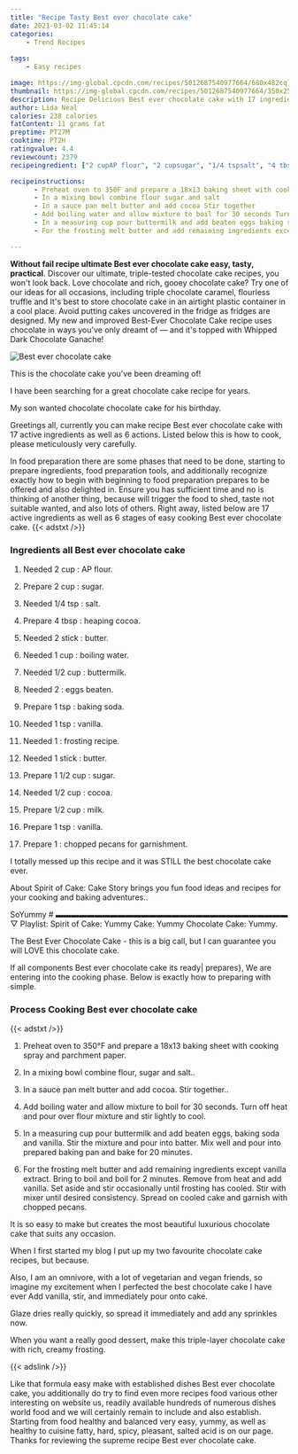 ```yaml
---
title: "Recipe Tasty Best ever chocolate cake"
date: 2021-03-02 11:45:14
categories:
    - Trend Recipes
    
tags:
    - Easy recipes

image: https://img-global.cpcdn.com/recipes/5012687540977664/680x482cq70/best-ever-chocolate-cake-recipe-main-photo.jpg
thumbnail: https://img-global.cpcdn.com/recipes/5012687540977664/350x250cq70/best-ever-chocolate-cake-recipe-main-photo.jpg
description: Recipe Delicious Best ever chocolate cake with 17 ingredients and 6 stages of easy cooking.
author: Lida Neal
calories: 238 calories
fatContent: 11 grams fat
preptime: PT27M
cooktime: PT2H
ratingvalue: 4.4
reviewcount: 2379
recipeingredient: ["2 cupAP flour", "2 cupsugar", "1/4 tspsalt", "4 tbspheaping cocoa", "2 stickbutter", "1 cupboiling water", "1/2 cupbuttermilk", "2eggs beaten", "1 tspbaking soda", "1 tspvanilla", "1frosting recipe", "1 stickbutter", "1 1/2 cupsugar", "1/2 cupcocoa", "1/2 cupmilk", "1 tspvanilla", "1chopped pecans for garnishment"]

recipeinstructions: 
      - Preheat oven to 350F and prepare a 18x13 baking sheet with cooking spray and parchment paper 
      - In a mixing bowl combine flour sugar and salt 
      - In a sauce pan melt butter and add cocoa Stir together 
      - Add boiling water and allow mixture to boil for 30 seconds Turn off heat and pour over flour mixture and stir lightly to cool 
      - In a measuring cup pour buttermilk and add beaten eggs baking soda and vanilla Stir the mixture and pour into batter Mix well and pour into prepared baking pan and bake for 20 minutes 
      - For the frosting melt butter and add remaining ingredients except vanilla extract Bring to boil and boil for 2 minutes Remove from heat and add vanilla Set aside and stir occasionally until frosting has cooled Stir with mixer until desired consistency Spread on cooled cake and garnish with chopped pecans

---
```




**Without fail recipe ultimate Best ever chocolate cake easy, tasty, practical**. Discover our ultimate, triple-tested chocolate cake recipes, you won&#39;t look back. Love chocolate and rich, gooey chocolate cake? Try one of our ideas for all occasions, including triple chocolate caramel, flourless truffle and It&#39;s best to store chocolate cake in an airtight plastic container in a cool place. Avoid putting cakes uncovered in the fridge as fridges are designed. My new and improved Best-Ever Chocolate Cake recipe uses chocolate in ways you&#39;ve only dreamt of — and it&#39;s topped with Whipped Dark Chocolate Ganache!


![Best ever chocolate cake](https://img-global.cpcdn.com/recipes/5012687540977664/680x482cq70/best-ever-chocolate-cake-recipe-main-photo.jpg "Best ever chocolate cake")



This is the chocolate cake you&#39;ve been dreaming of!

I have been searching for a great chocolate cake recipe for years.

My son wanted chocolate chocolate cake for his birthday.


Greetings all, currently you can make recipe Best ever chocolate cake with 17 active ingredients as well as 6 actions. Listed below this is how to cook, please meticulously very carefully.

In food preparation there are some phases that need to be done, starting to prepare ingredients, food preparation tools, and additionally recognize exactly how to begin with beginning to food preparation prepares to be offered and also delighted in. Ensure you has sufficient time and no is thinking of another thing, because will trigger the food to shed, taste not suitable wanted, and also lots of others. Right away, listed below are 17 active ingredients as well as 6 stages of easy cooking Best ever chocolate cake.
{{< adstxt />}}

### Ingredients all Best ever chocolate cake


1. Needed 2 cup : AP flour.

1. Prepare 2 cup : sugar.

1. Needed 1/4 tsp : salt.

1. Prepare 4 tbsp : heaping cocoa.

1. Needed 2 stick : butter.

1. Needed 1 cup : boiling water.

1. Needed 1/2 cup : buttermilk.

1. Needed 2 : eggs beaten.

1. Prepare 1 tsp : baking soda.

1. Needed 1 tsp : vanilla.

1. Needed 1 : frosting recipe.

1. Needed 1 stick : butter.

1. Prepare 1 1/2 cup : sugar.

1. Needed 1/2 cup : cocoa.

1. Prepare 1/2 cup : milk.

1. Prepare 1 tsp : vanilla.

1. Prepare 1 : chopped pecans for garnishment.


I totally messed up this recipe and it was STILL the best chocolate cake ever.

About Spirit of Cake: Cake Story brings you fun food ideas and recipes for your cooking and baking adventures..

SoYummy # ▬▬▬▬▬▬▬▬▬▬▬▬▬▬▬▬▬▬▬▬▬▬▬▬▬▬▬▬▬▬ ▽ Playlist: Spirit of Cake: Yummy Cake: Yummy Chocolate Cake: Yummy.

The Best Ever Chocolate Cake - this is a big call, but I can guarantee you will LOVE this chocolate cake.


If all components Best ever chocolate cake its ready| prepares}, We are entering into the cooking phase. Below is exactly how to preparing with simple.

### Process Cooking Best ever chocolate cake

{{< adstxt />}}


1. Preheat oven to 350°F and prepare a 18x13 baking sheet with cooking spray and parchment paper.



1. In a mixing bowl combine flour, sugar and salt..



1. In a sauce pan melt butter and add cocoa. Stir together..



1. Add boiling water and allow mixture to boil for 30 seconds. Turn off heat and pour over flour mixture and stir lightly to cool.



1. In a measuring cup pour buttermilk and add beaten eggs, baking soda and vanilla. Stir the mixture and pour into batter. Mix well and pour into prepared baking pan and bake for 20 minutes.



1. For the frosting melt butter and add remaining ingredients except vanilla extract. Bring to boil and boil for 2 minutes. Remove from heat and add vanilla. Set aside and stir occasionally until frosting has cooled. Stir with mixer until desired consistency. Spread on cooled cake and garnish with chopped pecans.




It is so easy to make but creates the most beautiful luxurious chocolate cake that suits any occasion.

When I first started my blog I put up my two favourite chocolate cake recipes, but because.

Also, I am an omnivore, with a lot of vegetarian and vegan friends, so imagine my excitement when I perfected the best chocolate cake I have ever Add vanilla, stir, and immediately pour onto cake.

Glaze dries really quickly, so spread it immediately and add any sprinkles now.

When you want a really good dessert, make this triple-layer chocolate cake with rich, creamy frosting.


{{< adslink />}}

Like that formula easy make with established dishes Best ever chocolate cake, you additionally do try to find even more recipes food various other interesting on website us, readily available hundreds of numerous dishes world food and we will certainly remain to include and also establish. Starting from food healthy and balanced very easy, yummy, as well as healthy to cuisine fatty, hard, spicy, pleasant, salted acid is on our page. Thanks for reviewing the supreme recipe Best ever chocolate cake.
